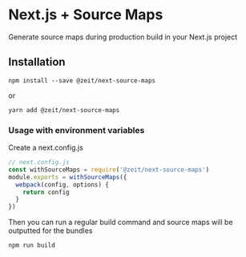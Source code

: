 # Next.js + Source Maps

Generate source maps during production build in your Next.js project

## Installation

```
npm install --save @zeit/next-source-maps
```

or

```
yarn add @zeit/next-source-maps
```

### Usage with environment variables

Create a next.config.js

```js
// next.config.js
const withSourceMaps = require('@zeit/next-source-maps')
module.exports = withSourceMaps({
  webpack(config, options) {
    return config
  }
})
```

Then you can run a regular build command and source maps will be outputted for the bundles

```bash
npm run build
```
